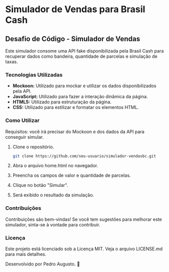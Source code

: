 # Simulador de Vendas para Brasil Cash

## Desafio de Código - Simulador de Vendas

Este simulador consome uma API fake disponibilizada pela Brasil Cash para recuperar dados como bandeira, quantidade de parcelas e simulação de taxas.

### Tecnologias Utilizadas

- **Mockoon:** Utilizado para mockar e utilizar os dados disponibilizados pela API.
- **JavaScript:** Utilizado para fazer a interação dinâmica da página.
- **HTML5:** Utilizado para estruturação da página.
- **CSS:** Utilizado para estilizar e formatar os elementos HTML.

### Como Utilizar

Requisitos: você irá precisar do Mockoon e dos dados da API para conseguir simular.

1. Clone o repositório.

   ```bash
   git clone https://github.com/seu-usuario/simulador-vendasbc.git

   ```

2. Abra o arquivo home.html no navegador.

3. Preencha os campos de valor e quantidade de parcelas.

4. Clique no botão "Simular".

5. Será exibido o resultado da simulação.

### Contribuições

Contribuições são bem-vindas! Se você tem sugestões para melhorar este simulador, sinta-se à vontade para contribuir.

### Licença

Este projeto está licenciado sob a Licença MIT. Veja o arquivo LICENSE.md para mais detalhes.

Desenvolvido por Pedro Augusto. 👋

